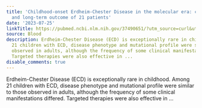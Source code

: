 ```yaml
---
title: 'Childhood-onset Erdheim-Chester Disease in the molecular era: clinical phenotype
  and long-term outcome of 21 patients'
date: '2023-07-25'
linkTitle: https://pubmed.ncbi.nlm.nih.gov/37490651/?utm_source=curl&utm_medium=rss&utm_campaign=journals&utm_content=7603509&fc=None&ff=20230726180708&v=2.17.9.post6+86293ac
source: Blood
description: Erdheim-Chester Disease (ECD) is exceptionally rare in childhood. Among
  21 children with ECD, disease phenotype and mutational profile were similar to those
  observed in adults, although the frequency of some clinical manifestations differed.
  Targeted therapies were also effective in ...
disable_comments: true
---
```

Erdheim-Chester Disease (ECD) is exceptionally rare in childhood. Among 21 children with ECD, disease phenotype and mutational profile were similar to those observed in adults, although the frequency of some clinical manifestations differed. Targeted therapies were also effective in ...